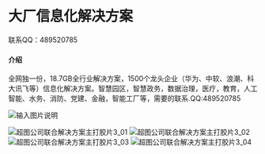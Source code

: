 # 大厂信息化解决方案

联系QQ：489520785

#### 介绍
全网独一份，18.7GB全行业解决方案，1500个龙头企业（华为、中软、浪潮、科大讯飞等）信息化解决方案。智慧园区，智慧政务，数据治理，医疗，教育，人工智能、水务、消防、党建、金融，智能工厂等，需要的联系.QQ:489520785

![输入图片说明](https://images.gitee.com/uploads/images/2020/1210/194334_2ac19800_50619.png "1500个大厂信息化解决方案.png")

![超图公司联合解决方案主打胶片3_01](https://images.gitee.com/uploads/images/2020/1210/194401_192c4969_50619.png "超图公司联合解决方案主打胶片3_01.png")
![超图公司联合解决方案主打胶片3_02](https://images.gitee.com/uploads/images/2020/1210/194431_248d984a_50619.png "超图公司联合解决方案主打胶片3_02.png")
![超图公司联合解决方案主打胶片3_03](https://images.gitee.com/uploads/images/2020/1210/194448_516c1172_50619.png "超图公司联合解决方案主打胶片3_03.png")
![超图公司联合解决方案主打胶片3_04](https://images.gitee.com/uploads/images/2020/1210/194504_53e909ff_50619.png "超图公司联合解决方案主打胶片3_04.png")
